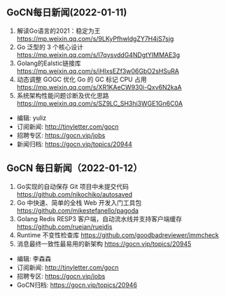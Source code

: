 ## GoCN每日新闻(2022-01-11)

1. 解读Go语言的2021：稳定为王 https://mp.weixin.qq.com/s/9LKyPfhwldgZY7H4iS7sjg
2. Go 泛型的 3 个核心设计 https://mp.weixin.qq.com/s/I7qysvddG4NDgtYIMMAE3g
3. Golang的Ealstic链接库 https://mp.weixin.qq.com/s/iHIxsEZf3w06GbO2sHSuRA
4. 动态调整 GOGC 优化 Go 的 GC 标记 CPU 占用 https://mp.weixin.qq.com/s/XR1KAeCW930i-Qxv6N2kaA
5. 系统架构性能问题诊断及优化思路 https://mp.weixin.qq.com/s/SZ9LC_SH3hi3WGE1Gn6C0A

* 编辑: yuliz
* 订阅新闻: http://tinyletter.com/gocn
* 招聘专区: https://gocn.vip/jobs
* 新闻归档: https://gocn.vip/topics/20944

## GoCN 每日新闻（2022-01-12）

1. Go实现的自动保存 Git 项目中未提交代码 https://github.com/nikochiko/autosaved
2. Go 中快速、简单的全栈 Web 开发入门工具包 https://github.com/mikestefanello/pagoda
3. Golang Redis RESP3 客户端，自动流水线并支持客户端缓存 https://github.com/rueian/rueidis
4. Runtime 不变性检查库 https://github.com/goodbadreviewer/immcheck
5. 消息最终一致性最易用的新架构 https://gocn.vip/topics/20945

* 编辑: 李森森
* 订阅新闻: http://tinyletter.com/gocn
* 招聘专区: https://gocn.vip/jobs
* GoCN归档: https://gocn.vip/topics/20946
